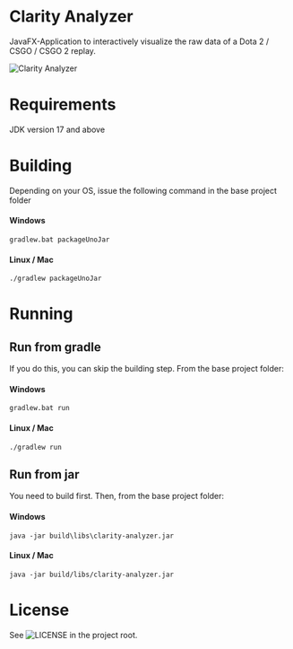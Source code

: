 # Clarity Analyzer

JavaFX-Application to interactively visualize the raw data of a Dota 2 / CSGO / CSGO 2 replay.

![Clarity Analyzer](/screenshot.png?raw=true)

# Requirements

JDK version 17 and above

# Building

Depending on your OS, issue the following command in the base project folder

#### Windows
`gradlew.bat packageUnoJar`

#### Linux / Mac
`./gradlew packageUnoJar`

# Running

## Run from gradle
If you do this, you can skip the building step. From the base project folder:

#### Windows
`gradlew.bat run`

#### Linux / Mac
`./gradlew run`

## Run from jar
You need to build first. Then, from the base project folder:

#### Windows
`java -jar build\libs\clarity-analyzer.jar`

#### Linux / Mac
`java -jar build/libs/clarity-analyzer.jar`

# License

See ![LICENSE](/LICENSE) in the project root.
